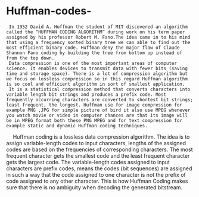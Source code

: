 # Huffman-codes-

     In 1952 David A. Huffman the student of MIT discovered an algorithm called the “HUFFMAN CODING ALGORITHM” during work on his term paper assigned by his professor Robert M. Fano.The idea came in to his mind that using a frequency sorted binary tree we can able to find out the most efficient binary code. Huffman deny the major flaw of Claude Shannon Fano coding by building the tree from bottom up instead of from the top down.
     Data compression is one of the most important areas of computer science. It enables devices to transmit data with fewer bits (saving time and storage space). There is a lot of compression algorithm but we focus on lossless compression so in this regard Huffman algorithm is so cool and efficient algorithm in sort of smallest application. 
     It is a statistical compression method that converts characters into variable length bit strings and produces a prefix code. Most frequently occurring characters are converted to shortest bit strings; least frequent, the longest. Huffman use for image compression for example PNG ,JPG for simple picture of bird it also use MPEG whenever you watch movie or video in computer chances are that its image will be in MPEG format both these PNG MPEG and for text compression for example static and dynamic Huffman coding techniques.
 
Huffman coding is a lossless data compression algorithm. The idea is to assign variable-length codes to input characters, lengths of the assigned codes are based on the frequencies of corresponding characters. The most frequent character gets the smallest code and the least frequent character gets the largest code.
     The variable-length codes assigned to input characters are prefix codes, means the codes (bit sequences) are assigned in such a way that the code assigned to one character is not the prefix of code assigned to any other character. This is how Huffman Coding makes sure that there is no ambiguity when decoding the generated bitstream. 
